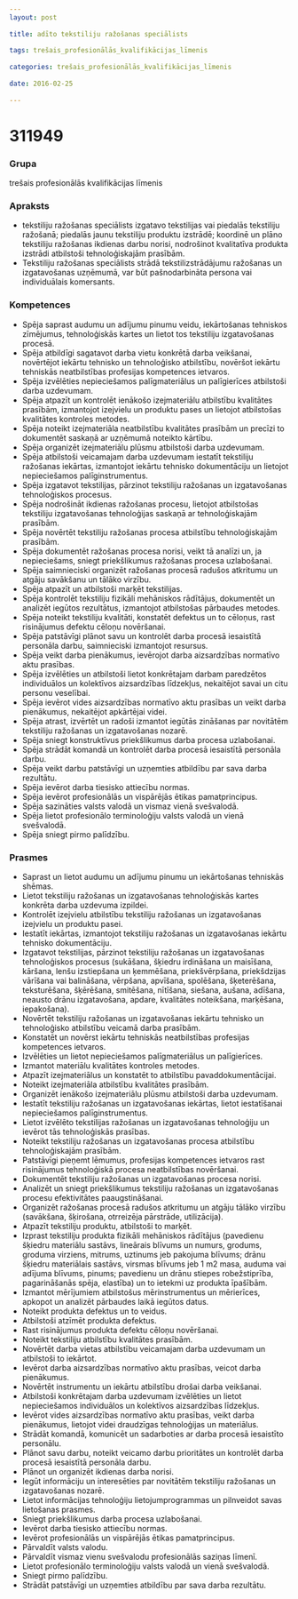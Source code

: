 ```yaml
---
layout: post
    
title: adīto tekstiliju ražošanas speciālists
    
tags: trešais_profesionālās_kvalifikācijas_līmenis
    
categories: trešais_profesionālās_kvalifikācijas_līmenis
    
date: 2016-02-25
    
---
```

# 311949

### Grupa
trešais profesionālās kvalifikācijas līmenis

### Apraksts

* tekstiliju ražošanas speciālists izgatavo tekstilijas vai piedalās tekstiliju ražošanā; piedalās jaunu tekstiliju produktu izstrādē; koordinē un plāno tekstiliju ražošanas ikdienas darbu norisi, nodrošinot kvalitatīva produkta izstrādi atbilstoši tehnoloģiskajām prasībām.
* Tekstiliju ražošanas speciālists strādā tekstilizstrādājumu ražošanas un izgatavošanas uzņēmumā, var būt pašnodarbināta persona vai individuālais komersants.

### Kompetences

* Spēja saprast audumu un adījumu pinumu veidu, iekārtošanas tehniskos zīmējumus, tehnoloģiskās kartes un lietot tos tekstiliju izgatavošanas procesā.
* Spēja atbildīgi sagatavot darba vietu konkrētā darba veikšanai, novērtējot iekārtu tehnisko un tehnoloģisko atbilstību, novēršot iekārtu tehniskās neatbilstības profesijas kompetences ietvaros.
* Spēja izvēlēties nepieciešamos palīgmateriālus un palīgierīces atbilstoši darba uzdevumam.
* Spēja atpazīt un kontrolēt ienākošo izejmateriālu atbilstību kvalitātes prasībām, izmantojot izejvielu un produktu pases un lietojot atbilstošas kvalitātes kontroles metodes.
* Spēja noteikt izejmateriāla neatbilstību kvalitātes prasībām un precīzi to dokumentēt saskaņā ar uzņēmumā noteikto kārtību.
* Spēja organizēt izejmateriālu plūsmu atbilstoši darba uzdevumam.
* Spēja atbilstoši veicamajam darba uzdevumam iestatīt tekstiliju ražošanas iekārtas, izmantojot iekārtu tehnisko dokumentāciju un lietojot nepieciešamos palīginstrumentus.
* Spēja izgatavot tekstilijas, pārzinot tekstiliju ražošanas un izgatavošanas tehnoloģiskos procesus.
* Spēja nodrošināt ikdienas ražošanas procesu, lietojot atbilstošas tekstiliju izgatavošanas tehnoloģijas saskaņā ar tehnoloģiskajām prasībām.
* Spēja novērtēt tekstiliju ražošanas procesa atbilstību tehnoloģiskajām prasībām.
* Spēja dokumentēt ražošanas procesa norisi, veikt tā analīzi un, ja nepieciešams, sniegt priekšlikumus ražošanas procesa uzlabošanai.
* Spēja saimnieciski organizēt ražošanas procesā radušos atkritumu un atgāju savākšanu un tālāko virzību.
* Spēja atpazīt un atbilstoši marķēt tekstilijas.
* Spēja kontrolēt tekstiliju fizikāli mehāniskos rādītājus, dokumentēt un analizēt iegūtos rezultātus, izmantojot atbilstošas pārbaudes metodes.
* Spēja noteikt tekstiliju kvalitāti, konstatēt defektus un to cēloņus, rast risinājumus defektu cēloņu novēršanai.
* Spēja patstāvīgi plānot savu un kontrolēt darba procesā iesaistītā personāla darbu, saimnieciski izmantojot resursus.
* Spēja veikt darba pienākumus, ievērojot darba aizsardzības normatīvo aktu prasības.
* Spēja izvēlēties un atbilstoši lietot konkrētajam darbam paredzētos individuālos un kolektīvos aizsardzības līdzekļus, nekaitējot savai un citu personu veselībai.
* Spēja ievērot vides aizsardzības normatīvo aktu prasības un veikt darba pienākumus, nekaitējot apkārtējai videi.
* Spēja atrast, izvērtēt un radoši izmantot iegūtās zināšanas par novitātēm tekstiliju ražošanas un izgatavošanas nozarē.
* Spēja sniegt konstruktīvus priekšlikumus darba procesa uzlabošanai.
* Spēja strādāt komandā un kontrolēt darba procesā iesaistītā personāla darbu.
* Spēja veikt darbu patstāvīgi un uzņemties atbildību par sava darba rezultātu.
* Spēja ievērot darba tiesisko attiecību normas.
* Spēja ievērot profesionālās un vispārējās ētikas pamatprincipus.
* Spēja sazināties valsts valodā un vismaz vienā svešvalodā.
* Spēja lietot profesionālo terminoloģiju valsts valodā un vienā svešvalodā.
* Spēja sniegt pirmo palīdzību.

### Prasmes 
* Saprast un lietot audumu un adījumu pinumu un iekārtošanas tehniskās shēmas.
* Lietot tekstiliju ražošanas un izgatavošanas tehnoloģiskās kartes konkrēta darba uzdevuma izpildei.
* Kontrolēt izejvielu atbilstību tekstiliju ražošanas un izgatavošanas izejvielu un produktu pasei.
* Iestatīt iekārtas, izmantojot tekstiliju ražošanas un izgatavošanas iekārtu tehnisko dokumentāciju.
* Izgatavot tekstilijas, pārzinot tekstiliju ražošanas un izgatavošanas tehnoloģiskos procesus (sukāšana, šķiedru irdināšana un maisīšana, kāršana, lenšu izstiepšana un ķemmēšana, priekšvērpšana, priekšdzijas vārīšana vai balināšana, vērpšana, apvīšana, spolēšana, šķeterēšana, teksturēšana, šķērēšana, smitēšana, nītīšana, siešana, aušana, adīšana, neausto drānu izgatavošana, apdare, kvalitātes noteikšana, marķēšana, iepakošana).
* Novērtēt tekstiliju ražošanas un izgatavošanas iekārtu tehnisko un tehnoloģisko atbilstību veicamā darba prasībām.
* Konstatēt un novērst iekārtu tehniskās neatbilstības profesijas kompetences ietvaros.
* Izvēlēties un lietot nepieciešamos palīgmateriālus un palīgierīces.
* Izmantot materiālu kvalitātes kontroles metodes.
* Atpazīt izejmateriālus un konstatēt to atbilstību pavaddokumentācijai.
* Noteikt izejmateriāla atbilstību kvalitātes prasībām.
* Organizēt ienākošo izejmateriālu plūsmu atbilstoši darba uzdevumam.
* Iestatīt tekstiliju ražošanas un izgatavošanas iekārtas, lietot iestatīšanai nepieciešamos palīginstrumentus.
* Lietot izvēlēto tekstilijas ražošanas un izgatavošanas tehnoloģiju un ievērot tās tehnoloģiskās prasības.
* Noteikt tekstiliju ražošanas un izgatavošanas procesa atbilstību tehnoloģiskajām prasībām.
* Patstāvīgi pieņemt lēmumus, profesijas kompetences ietvaros rast risinājumus tehnoloģiskā procesa neatbilstības novēršanai.
* Dokumentēt tekstiliju ražošanas un izgatavošanas procesa norisi.
* Analizēt un sniegt priekšlikumus tekstiliju ražošanas un izgatavošanas procesu efektivitātes paaugstināšanai.
* Organizēt ražošanas procesā radušos atkritumu un atgāju tālāko virzību (savākšana, šķirošana, otrreizēja pārstrāde, utilizācija).
* Atpazīt tekstiliju produktu, atbilstoši to marķēt.
* Izprast tekstiliju produkta fizikāli mehāniskos rādītājus (pavedienu šķiedru materiālu sastāvs, lineārais blīvums un numurs, grodums, groduma virziens, mitrums, uztinums jeb pakojuma blīvums; drānu šķiedru materiālais sastāvs, virsmas blīvums jeb 1 m2 masa, auduma vai adījuma blīvums, pinums; pavedienu un drānu stiepes robežstiprība, pagarināšanās spēja, elastība) un to ietekmi uz produkta īpašībām.
* Izmantot mērījumiem atbilstošus mērinstrumentus un mērierīces, apkopot un analizēt pārbaudes laikā iegūtos datus.
* Noteikt produkta defektus un to veidus.
* Atbilstoši atzīmēt produkta defektus.
* Rast risinājumus produkta defektu cēloņu novēršanai.
* Noteikt tekstiliju atbilstību kvalitātes prasībām.
* Novērtēt darba vietas atbilstību veicamajam darba uzdevumam un atbilstoši to iekārtot.
* Ievērot darba aizsardzības normatīvo aktu prasības, veicot darba pienākumus.
* Novērtēt instrumentu un iekārtu atbilstību drošai darba veikšanai.
* Atbilstoši konkrētajam darba uzdevumam izvēlēties un lietot nepieciešamos individuālos un kolektīvos aizsardzības līdzekļus.
* Ievērot vides aizsardzības normatīvo aktu prasības, veikt darba pienākumus, lietojot videi draudzīgas tehnoloģijas un materiālus.
* Strādāt komandā, komunicēt un sadarboties ar darba procesā iesaistīto personālu.
* Plānot savu darbu, noteikt veicamo darbu prioritātes un kontrolēt darba procesā iesaistītā personāla darbu.
* Plānot un organizēt ikdienas darba norisi.
* Iegūt informāciju un interesēties par novitātēm tekstiliju ražošanas un izgatavošanas nozarē.
* Lietot informācijas tehnoloģiju lietojumprogrammas un pilnveidot savas lietošanas prasmes.
* Sniegt priekšlikumus darba procesa uzlabošanai.
* Ievērot darba tiesisko attiecību normas.
* Ievērot profesionālās un vispārējās ētikas pamatprincipus.
* Pārvaldīt valsts valodu.
* Pārvaldīt vismaz vienu svešvalodu profesionālās saziņas līmenī.
* Lietot profesionālo terminoloģiju valsts valodā un vienā svešvalodā.
* Sniegt pirmo palīdzību.
* Strādāt patstāvīgi un uzņemties atbildību par sava darba rezultātu.